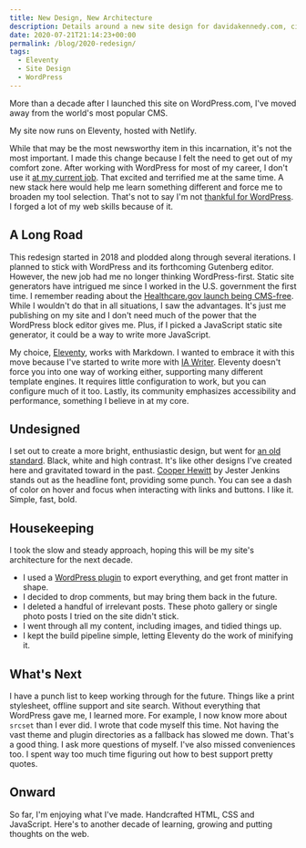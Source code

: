 ```yaml
---
title: New Design, New Architecture
description: Details around a new site design for davidakennedy.com, circa 2020.
date: 2020-07-21T21:14:23+00:00
permalink: /blog/2020-redesign/
tags:
  - Eleventy
  - Site Design
  - WordPress
---
```


More than a decade after I launched this site on WordPress.com, I've moved away from the world's most popular CMS.

My site now runs on Eleventy, hosted with Netlify.

While that may be the most newsworthy item in this incarnation, it's not the most important. I made this change because I felt the need to get out of my comfort zone. After working with WordPress for most of my career, I don't use it [at my current job](/blog/joining-ad-hoc/). That excited and terrified me at the same time. A new stack here would help me learn something different and force me to broaden my tool selection. That's not to say I'm not [thankful for WordPress](/blog/dear-wordpress/). I forged a lot of my web skills because of it.

## A Long Road

This redesign started in 2018 and plodded along through several iterations. I planned to stick with WordPress and its forthcoming Gutenberg editor. However, the new job had me no longer thinking WordPress-first. Static site generators have intrigued me since I worked in the U.S. government the first time. I remember reading about the [Healthcare.gov launch being CMS-free](https://medium.com/devseed/launching-healthcare-gov-28fe5df7d0f2). While I wouldn't do that in all situations, I saw the advantages. It's just me publishing on my site and I don't need much of the power that the WordPress block editor gives me. Plus, if I picked a JavaScript static site generator, it could be a way to write more JavaScript.

My choice, [Eleventy](https://www.11ty.dev/), works with Markdown. I wanted to embrace it with this move because I've started to write more with [IA Writer](https://ia.net/writer). Eleventy doesn't force you into one way of working either, supporting many different template engines. It requires little configuration to work, but you can configure much of it too. Lastly, its community emphasizes accessibility and performance, something I believe in at my core.

## Undesigned

I set out to create a more bright, enthusiastic design, but went for [an old standard](https://github.com/davidakennedy/davidakennedy.com/commit/935c33a0fa9d5185070a6dbc009b2e5f515ab0e7). Black, white and high contrast. It's like other designs I've created here and gravitated toward in the past. [Cooper Hewitt](https://www.cooperhewitt.org/open-source-at-cooper-hewitt/cooper-hewitt-the-typeface-by-chester-jenkins/) by Jester Jenkins stands out as the headline font, providing some punch. You can see a dash of color on hover and focus when interacting with links and buttons. I like it. Simple, fast, bold.

## Housekeeping

I took the slow and steady approach, hoping this will be my site's architecture for the next decade.

- I used a [WordPress plugin](https://github.com/benbalter/wordpress-to-jekyll-exporter) to export everything, and get front matter in shape.
- I decided to drop comments, but may bring them back in the future.
- I deleted a handful of irrelevant posts. These photo gallery or single photo posts I tried on the site didn't stick.
- I went through all my content, including images, and tidied things up.
- I kept the build pipeline simple, letting Eleventy do the work of minifying it.

## What's Next

I have a punch list to keep working through for the future. Things like a print stylesheet, offline support and site search. Without everything that WordPress gave me, I learned more. For example, I now know more about `srcset` than I ever did. I wrote that code myself this time. Not having the vast theme and plugin directories as a fallback has slowed me down. That's a good thing. I ask more questions of myself. I've also missed conveniences too. I spent way too much time figuring out how to best support pretty quotes.

## Onward

So far, I'm enjoying what I've made. Handcrafted HTML, CSS and JavaScript. Here's to another decade of learning, growing and putting thoughts on the web.
